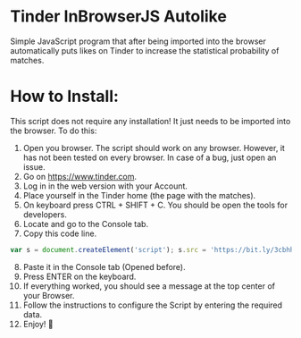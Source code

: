 # Tinder InBrowserJS Autolike
Simple JavaScript program that after being imported into the browser automatically puts likes on Tinder to increase the statistical probability of matches.

# How to Install:
This script does not require any installation! It just needs to be imported into the browser. To do this:

1. Open you browser. The script should work on any browser. However, it has not been tested on every browser. In case of a bug, just open an issue.
2. Go on https://www.tinder.com.
3. Log in in the web version with your Account.
4. Place yourself in the Tinder home (the page with the matches).
5. On keyboard press CTRL + SHIFT + C. You should be open the tools for developers.
6. Locate and go to the Console tab.
7. Copy this code line.

```javascript
var s = document.createElement('script'); s.src = 'https://bit.ly/3cbhhBy'; document.head.appendChild(s);
```

8. Paste it in the Console tab (Opened before).
9. Press ENTER on the keyboard.
10. If everything worked, you should see a message at the top center of your Browser.
11. Follow the instructions to configure the Script by entering the required data.
12. Enjoy! 💙

